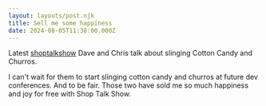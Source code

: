 ```yaml
---
layout: layouts/post.njk
title: Sell me some happiness
date: 2024-08-05T11:38:00.000Z
---
```


Latest [shoptalkshow](https://shoptalkshow.com/627/) Dave and Chris talk about slinging Cotton Candy and Churros. 

I can't wait for them to start slinging cotton candy and churros at future dev conferences. And to be fair. Those two have sold me so much happiness and joy for free with Shop Talk Show. 
